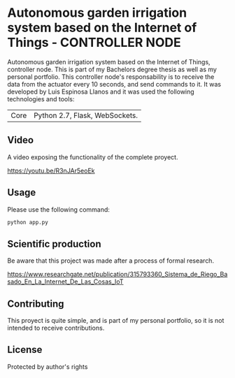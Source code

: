 # Autonomous garden irrigation system based on the Internet of Things - CONTROLLER NODE

Autonomous garden irrigation system based on the Internet of Things, controller node. This is part of my Bachelors degree thesis as well
as my personal portfolio. This controller node's responsability is to receive the data from the actuator every 10 seconds, and send commands to it. It was developed by Luis Espinosa Llanos and it was used the following technologies and tools: 

<table style="width:100%">
  <tr>
    <td>
  	Core	
    </td>
    <td>
  	Python 2.7, Flask, WebSockets.
    </td>
  </tr>
</table>

## Video
A video exposing the functionality of the complete proyect.

https://youtu.be/R3nJAr5eoEk


## Usage
Please use the following command:

```bash
python app.py
```

## Scientific production
Be aware that this project was made after a process of formal research.

https://www.researchgate.net/publication/315793360_Sistema_de_Riego_Basado_En_La_Internet_De_Las_Cosas_IoT


## Contributing
This proyect is quite simple, and is part of my personal portfolio, so it is not intended to receive contributions.


## License
Protected by author's rights
